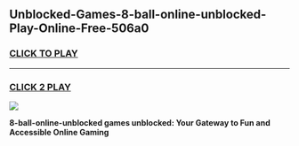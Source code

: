 
## Unblocked-Games-8-ball-online-unblocked-Play-Online-Free-506a0
<h3>
<a href="https://premium76.site?title=8-ball-online-unblocked&ref=26A">CLICK TO PLAY</a></h3>
<hr>

<h3>
<a href="https://premium76.site?title=8-ball-online-unblocked&ref=26A">CLICK 2 PLAY</a>
  
</h3>

<a href="https://premium76.site?title=8-ball-online-unblocked&ref=26A"><img src="https://clearcache.store/games.png"></a>


**8-ball-online-unblocked games unblocked: Your Gateway to Fun and Accessible Online Gaming**
